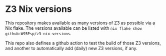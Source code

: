 # Z3 Nix versions
This repository makes available as many versions of Z3 as possible via
a Nix flake. The versions available can be listed with `nix flake show
github:W95Psp/z3-nix-versions`.

This repo also defines a github action to test the build of those Z3
versions, and another to automatically add (daily) new Z3 versions, if
any.
